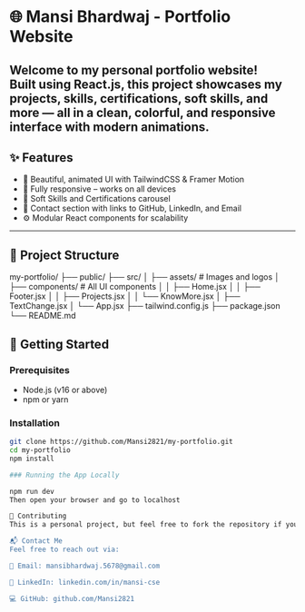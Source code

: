 # 🌐 Mansi Bhardwaj - Portfolio Website

Welcome to my personal portfolio website!  
Built using **React.js**, this project showcases my projects, skills, certifications, soft skills, and more — all in a clean, colorful, and responsive interface with modern animations.
---

## ✨ Features

- 🎨 Beautiful, animated UI with TailwindCSS & Framer Motion
- 📱 Fully responsive – works on all devices
- 🧠 Soft Skills and Certifications carousel
- 💬 Contact section with links to GitHub, LinkedIn, and Email
- ⚙️ Modular React components for scalability

---

## 📁 Project Structure
my-portfolio/
├── public/
├── src/
│ ├── assets/ # Images and logos
│ ├── components/ # All UI components
│ │ ├── Home.jsx
│ │ ├── Footer.jsx
│ │ ├── Projects.jsx
│ │ └── KnowMore.jsx
│ ├── TextChange.jsx
│ └── App.jsx
├── tailwind.config.js
├── package.json
└── README.md

## 🚀 Getting Started

### Prerequisites

- Node.js (v16 or above)
- npm or yarn

### Installation

```bash
git clone https://github.com/Mansi2821/my-portfolio.git
cd my-portfolio
npm install

### Running the App Locally

npm run dev
Then open your browser and go to localhost

🤝 Contributing
This is a personal project, but feel free to fork the repository if you'd like to explore it, or suggest ideas.

📬 Contact Me
Feel free to reach out via:

📧 Email: mansibhardwaj.5678@gmail.com

💼 LinkedIn: linkedin.com/in/mansi-cse

💻 GitHub: github.com/Mansi2821


